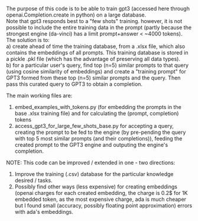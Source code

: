 The purpose of this code is to be able to train gpt3 (accessed here through openai.Completion.create in python) on a 
large database.  
Note that gpt3 responds best to a "few shots" training. however, it is not possible to include the entire training 
data in the prompt (partly because the strongest engine (da-vinci) has a limit prompt+answer < ~4000 tokens). 
The solution is to:  
a) create ahead of time the training database, from a .xlsx file, which also contains the embeddings of all prompts. 
This training database is stored in a pickle .pkl file (which has the advantage of preserving all data types).  
b) for a particular user's query, find top (n=5) similar prompts to that query (using cosine similarity of embeddings) 
and create a "training prompt" for GPT3 formed from these top (n=5) similar prompts and the query. Then pass this curated
query to GPT3 to obtain a completion.  

The main working files are:   
1. embed_examples_with_tokens.py (for embedding the prompts in the base .xlsx training file)
and for calculating the (prompt, completion) tokens  
2. access_gpt3_for_large_few_shots_base.py for accepting a query, creating the prompt to be fed to the engine 
(by pre-pending the query with top 5 most similar prompts (and their completions)), feeding the created prompt
to the GPT3 engine and outputing the engine's completion.    

NOTE: This code can be improved / extended in one - two directions:  

1. Improve the training (.csv) database for the particular knowledge desired / tasks. 
2. Possibly find other ways (less expensive) for creating embeddings (openai charges for each created embedding, the charge is 0.2$ for 1K embedded token, as the most expensive charge, ada is much cheaper but I found small (accuracy, possibly floating point approximation) errors with ada's embeddings.




